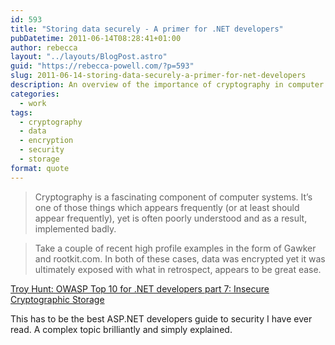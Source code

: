 ```yaml
---
id: 593
title: "Storing data securely - A primer for .NET developers"
pubDatetime: 2011-06-14T08:28:41+01:00
author: rebecca
layout: "../layouts/BlogPost.astro"
guid: "https://rebecca-powell.com/?p=593"
slug: 2011-06-14-storing-data-securely-a-primer-for-net-developers
description: An overview of the importance of cryptography in computer systems, highlighting common pitfalls and best practices for .NET developers to securely store data.
categories:
  - work
tags:
  - cryptography
  - data
  - encryption
  - security
  - storage
format: quote
---
```


> Cryptography is a fascinating component of computer systems. It’s one of those things which appears frequently (or at least should appear frequently), yet is often poorly understood and as a result, implemented badly.

> Take a couple of recent high profile examples in the form of Gawker and rootkit.com. In both of these cases, data was encrypted yet it was ultimately exposed with what in retrospect, appears to be great ease.

<div class="attribution">
<p><a href="http://www.troyhunt.com/2011/06/owasp-top-10-for-net-developers-part-7.html">Troy Hunt: OWASP Top 10 for .NET developers part 7: Insecure Cryptographic Storage</a></p>
<p>This has to be the best ASP.NET developers guide to security I have ever read. A complex topic brilliantly and simply explained.</p>
</div>
